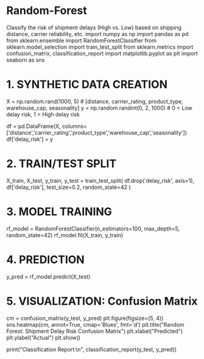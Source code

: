 # Random-Forest
Classify the risk of shipment delays (High vs. Low) based on shipping distance, carrier reliability, etc.
import numpy as np
import pandas as pd
from sklearn.ensemble import RandomForestClassifier
from sklearn.model_selection import train_test_split
from sklearn.metrics import confusion_matrix, classification_report
import matplotlib.pyplot as plt
import seaborn as sns

# 1. SYNTHETIC DATA CREATION
X = np.random.rand(1000, 5)  # [distance, carrier_rating, product_type, warehouse_cap, seasonality]
y = np.random.randint(0, 2, 1000)  # 0 = Low delay risk, 1 = High delay risk

df = pd.DataFrame(X, columns=['distance','carrier_rating','product_type','warehouse_cap','seasonality'])
df['delay_risk'] = y

# 2. TRAIN/TEST SPLIT
X_train, X_test, y_train, y_test = train_test_split(
    df.drop('delay_risk', axis=1),
    df['delay_risk'],
    test_size=0.2,
    random_state=42
)

# 3. MODEL TRAINING
rf_model = RandomForestClassifier(n_estimators=100, max_depth=5, random_state=42)
rf_model.fit(X_train, y_train)

# 4. PREDICTION
y_pred = rf_model.predict(X_test)

# 5. VISUALIZATION: Confusion Matrix
cm = confusion_matrix(y_test, y_pred)
plt.figure(figsize=(5, 4))
sns.heatmap(cm, annot=True, cmap='Blues', fmt='d')
plt.title("Random Forest: Shipment Delay Risk Confusion Matrix")
plt.xlabel("Predicted")
plt.ylabel("Actual")
plt.show()

print("Classification Report:\n", classification_report(y_test, y_pred))
